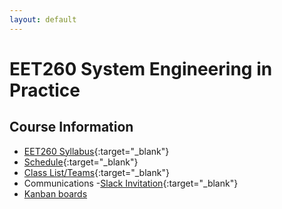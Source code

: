 ```yaml
---
layout: default
---
```


# EET260 System Engineering in Practice

## Course Information

- [EET260 Syllabus](EET260.Syllabus.pdf){:target="_blank"}
- [Schedule](SprintSchedule.pdf){:target="_blank"}
- [Class List/Teams](ClassList.pdf){:target="_blank"}
- Communications -[Slack Invitation](https://join.slack.com/t/nmc-scp3975/shared_invite/zt-k0kxzgra-wvCTcQbbxOctfwhwlZjaZg){:target="_blank"}
- [Kanban boards](Kanbans)



